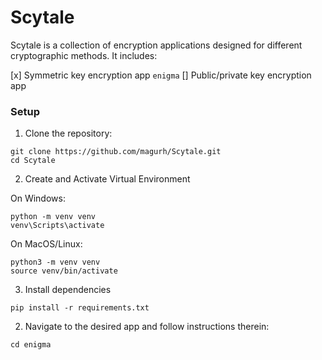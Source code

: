 # Scytale

Scytale is a collection of encryption applications designed for different cryptographic methods. It includes:

[x] Symmetric key encryption app `enigma`
[] Public/private key encryption app


### Setup

1. Clone the repository:

```
git clone https://github.com/magurh/Scytale.git
cd Scytale
```

2. Create and Activate Virtual Environment

On Windows:
```
python -m venv venv
venv\Scripts\activate
```

On MacOS/Linux:
```
python3 -m venv venv
source venv/bin/activate
```

3. Install dependencies

```
pip install -r requirements.txt
```


2. Navigate to the desired app and follow instructions therein:

```
cd enigma
```
